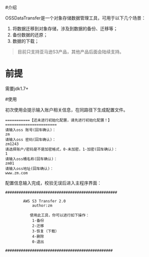 #介绍

OSSDataTransfer是一个对象存储数据管理工具，可用于以下几个场景：
1. 将数据迁移到对象存储，涉及到数据的备份、迁移等；
2. 备份数据的还原；
3. 数据的下载；

>目前只支持亚马逊S3产品，其他产品后面会陆续支持。
# 前提

需要jdk1.7+

#使用

初次使用会提示输入账户相关信息，在同路径下生成配置文件。
```
===========【还未进行初始化配置，请先进行初始化配置！】=======================
请输入oss 账号(回车确认)：
zm
请输入oss 密码(回车确认)：
zm1243
请选择账户/密码是不是加密格式，0-未加密，1-加密(回车确认)：
1
请输入oss桶名称(回车确认)：
zm01
请输入oss地址(回车确认)：
www.zm.com
```
配置信息输入完成，校验无误后进入主程序界面：
```
##################################################
                                                  
		AWS S3 Transfer 2.0                      
			author:zm                        
                                                
	       使用此工具，你可以进行如下操作：          
			1-备份           
			2-迁移            
			3-恢复（下载）     
			4-删除            
			0-退出            
                              
################################################
```


